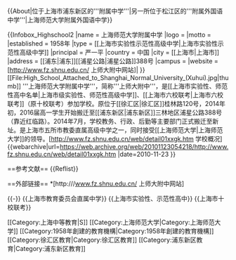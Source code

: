{{About|位于上海市浦东新区的'''附属中学'''|另一所位于松江区的'''附属外国语中学'''|上海师范大学附属外国语中学}}

{{Infobox_Highschool2
|name = 上海师范大学附属中学
|logo = 
|motto = 
|established = 1958年
|type = [[上海市实验性示范性高级中学|上海市实验性示范性高级中学]]
|principal = 严一平
|country = 中国
|city = [[上海市|上海市]]
|address = [[浦东|浦东]][[浦星公路|浦星公路]]388号
|campus = 
|website = [http://www.fz.shnu.edu.cn/ 上师大附中网站]|
}}
[[File:High_School_Attached_to_Shanghai_Normal_University_(Xuhui).jpg|thumb]]
'''上海师范大学附属中学'''，简称'''上师大附中'''，是[[上海市实验性、师范性高中名单|上海市级实验性、师范性高级中学]]、[[上海市六校联考|上海市六校联考]]（原十校联考）参加学校。原位于[[徐汇区|徐汇区]]桂林路120号，2014年初，2016届高一学生开始搬迁至[[浦东新区|浦东新区]]三林地区浦星公路388号（靠近红临路）。2014年7月，学校教务、行政、后勤等主要部门正式搬迁至新址。是上海市五所市教委直属高级中学之一，同时接受[[上海师范大学|上海师范大学]]的领导。<ref>[http://www.fz.shnu.edu.cn/web/detail01xxgk.htm 学校概况] {{webarchive|url=https://web.archive.org/web/20101123054218/http://www.fz.shnu.edu.cn/web/detail01xxgk.htm |date=2010-11-23 }}</ref>

==参考文献==
{{Reflist}}

==外部链接==
*[http:///www.fz.shnu.edu.cn/ 上师大附中网站]

{{-}}
{{上海市教育委员会直属中学}}
{{上海市实验性、示范性高中}}
{{上海市十校联考}}

[[Category:上海中等教育|S]]
[[Category:上海师范大学|Category:上海师范大学]]
[[Category:1958年創建的教育機構|Category:1958年創建的教育機構]]
[[Category:徐汇区教育|Category:徐汇区教育]]
[[Category:浦东新区教育|Category:浦东新区教育]]